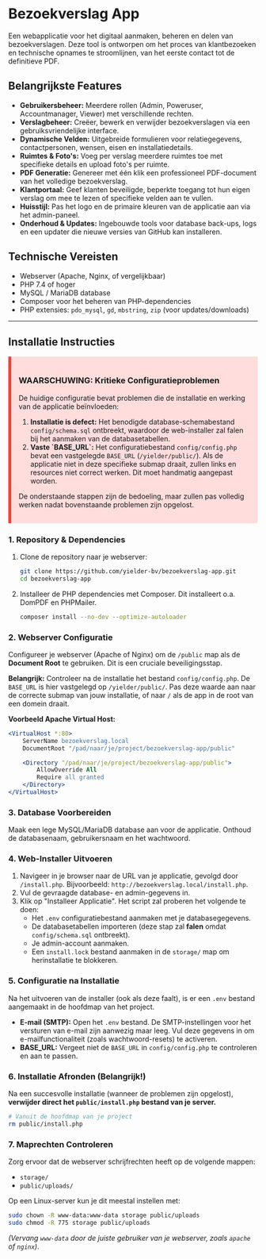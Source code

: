 # Bezoekverslag App

Een webapplicatie voor het digitaal aanmaken, beheren en delen van bezoekverslagen. Deze tool is ontworpen om het proces van klantbezoeken en technische opnames te stroomlijnen, van het eerste contact tot de definitieve PDF.

## Belangrijkste Features

*   **Gebruikersbeheer:** Meerdere rollen (Admin, Poweruser, Accountmanager, Viewer) met verschillende rechten.
*   **Verslagbeheer:** Creëer, bewerk en verwijder bezoekverslagen via een gebruiksvriendelijke interface.
*   **Dynamische Velden:** Uitgebreide formulieren voor relatiegegevens, contactpersonen, wensen, eisen en installatiedetails.
*   **Ruimtes & Foto's:** Voeg per verslag meerdere ruimtes toe met specifieke details en upload foto's per ruimte.
*   **PDF Generatie:** Genereer met één klik een professioneel PDF-document van het volledige bezoekverslag.
*   **Klantportaal:** Geef klanten beveiligde, beperkte toegang tot hun eigen verslag om mee te lezen of specifieke velden aan te vullen.
*   **Huisstijl:** Pas het logo en de primaire kleuren van de applicatie aan via het admin-paneel.
*   **Onderhoud & Updates:** Ingebouwde tools voor database back-ups, logs en een updater die nieuwe versies van GitHub kan installeren.

## Technische Vereisten

*   Webserver (Apache, Nginx, of vergelijkbaar)
*   PHP 7.4 of hoger
*   MySQL / MariaDB database
*   Composer voor het beheren van PHP-dependencies
*   PHP extensies: `pdo_mysql`, `gd`, `mbstring`, `zip` (voor updates/downloads)

---

## Installatie Instructies

<div style="background-color: #ffdddd; border-left: 6px solid #f44336; padding: 15px; margin-bottom: 15px;">
    <h3><strong>WAARSCHUWING: Kritieke Configuratieproblemen</strong></h3>
    <p>De huidige configuratie bevat problemen die de installatie en werking van de applicatie beïnvloeden:</p>
    <ol>
        <li><strong>Installatie is defect:</strong> Het benodigde database-schemabestand <code>config/schema.sql</code> ontbreekt, waardoor de web-installer zal falen bij het aanmaken van de databasetabellen.</li>
        <li><strong>Vaste `BASE_URL`:</strong> Het configuratiebestand <code>config/config.php</code> bevat een vastgelegde <code>BASE_URL</code> (<code>/yielder/public/</code>). Als de applicatie niet in deze specifieke submap draait, zullen links en resources niet correct werken. Dit moet handmatig aangepast worden.</li>
    </ol>
    <p>De onderstaande stappen zijn de bedoeling, maar zullen pas volledig werken nadat bovenstaande problemen zijn opgelost.</p>
</div>

### 1. Repository & Dependencies

1.  Clone de repository naar je webserver:
    ```bash
    git clone https://github.com/yielder-bv/bezoekverslag-app.git
    cd bezoekverslag-app
    ```
2.  Installeer de PHP dependencies met Composer. Dit installeert o.a. DomPDF en PHPMailer.
    ```bash
    composer install --no-dev --optimize-autoloader
    ```

### 2. Webserver Configuratie

Configureer je webserver (Apache of Nginx) om de `/public` map als de **Document Root** te gebruiken. Dit is een cruciale beveiligingsstap.

**Belangrijk:** Controleer na de installatie het bestand `config/config.php`. De `BASE_URL` is hier vastgelegd op `/yielder/public/`. Pas deze waarde aan naar de correcte submap van jouw installatie, of naar `/` als de app in de root van een domein draait.

**Voorbeeld Apache Virtual Host:**
```apache
<VirtualHost *:80>
    ServerName bezoekverslag.local
    DocumentRoot "/pad/naar/je/project/bezoekverslag-app/public"

    <Directory "/pad/naar/je/project/bezoekverslag-app/public">
        AllowOverride All
        Require all granted
    </Directory>
</VirtualHost>
```

### 3. Database Voorbereiden

Maak een lege MySQL/MariaDB database aan voor de applicatie. Onthoud de databasenaam, gebruikersnaam en het wachtwoord.

### 4. Web-Installer Uitvoeren

1.  Navigeer in je browser naar de URL van je applicatie, gevolgd door `/install.php`. Bijvoorbeeld: `http://bezoekverslag.local/install.php`.
2.  Vul de gevraagde database- en admin-gegevens in.
3.  Klik op "Installeer Applicatie". Het script zal proberen het volgende te doen:
    *   Het `.env` configuratiebestand aanmaken met je databasegegevens.
    *   De databasetabellen importeren (deze stap zal **falen** omdat `config/schema.sql` ontbreekt).
    *   Je admin-account aanmaken.
    *   Een `install.lock` bestand aanmaken in de `storage/` map om herinstallatie te blokkeren.

### 5. Configuratie na Installatie

Na het uitvoeren van de installer (ook als deze faalt), is er een `.env` bestand aangemaakt in de hoofdmap van het project.
*   **E-mail (SMTP):** Open het `.env` bestand. De SMTP-instellingen voor het versturen van e-mail zijn aanwezig maar leeg. Vul deze gegevens in om e-mailfunctionaliteit (zoals wachtwoord-resets) te activeren.
*   **BASE_URL:** Vergeet niet de `BASE_URL` in `config/config.php` te controleren en aan te passen.

### 6. Installatie Afronden (Belangrijk!)

Na een succesvolle installatie (wanneer de problemen zijn opgelost), **verwijder direct het `public/install.php` bestand van je server.**

```bash
# Vanuit de hoofdmap van je project
rm public/install.php
```

### 7. Maprechten Controleren

Zorg ervoor dat de webserver schrijfrechten heeft op de volgende mappen:
*   `storage/`
*   `public/uploads/`

Op een Linux-server kun je dit meestal instellen met:
```bash
sudo chown -R www-data:www-data storage public/uploads
sudo chmod -R 775 storage public/uploads
```
*(Vervang `www-data` door de juiste gebruiker van je webserver, zoals `apache` of `nginx`)*.

